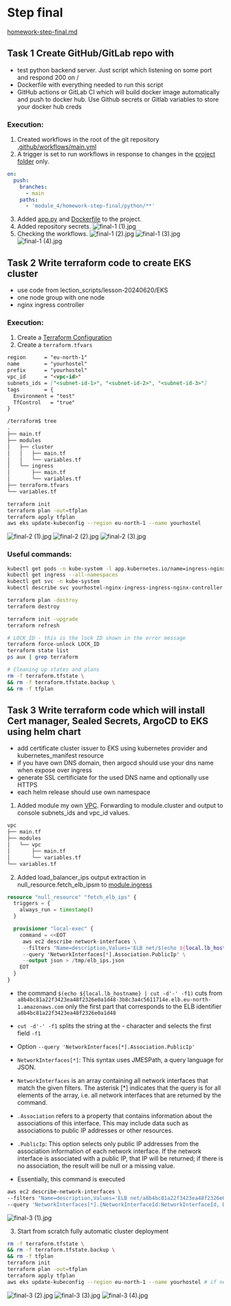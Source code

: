 # Step final

 [homework-step-final.md](https://gitlab.com/dan-it/groups/devops2/homework/-/blob/main/homework-step-final.md)

## Task 1 Create GitHub/GitLab repo with

* test python backend server. Just script which listening on some port and respond 200 on / 
* Dockerfile with everything needed to run this script
* GitHub actions or GitLab CI which will build docker image automatically and push to docker hub. Use Github secrets or Gitlab variables to store your docker hub creds

### Execution:
1. Created workflows in the root of the git repository [.github/workflows/main.yml](https://github.com/yourhostel/hw_devops/blob/main/.github/workflows/main.yml)
2. A trigger is set to run workflows in response to changes in the [project folder](https://github.com/yourhostel/hw_devops/tree/main/module_4/homework-step-final) only.
```yml
on:
  push:
    branches:
      - main
    paths:
      - 'module_4/homework-step-final/python/**'
```
3. Added [app.py](https://github.com/yourhostel/hw_devops/blob/main/module_4/homework-step-final/app.py) and [Dockerfile](https://github.com/yourhostel/hw_devops/blob/main/module_4/homework-step-final/Dockerfile) to the project.
4. Added repository secrets.
![final-1 (1).jpg](screenshots%2Ftask-1%2Ffinal-1%20%281%29.jpg)
5. Checking the workflows.
![final-1 (2).jpg](screenshots%2Ftask-1%2Ffinal-1%20%282%29.jpg)
![final-1 (3).jpg](screenshots%2Ftask-1%2Ffinal-1%20%283%29.jpg)
![final-1 (4).jpg](screenshots%2Ftask-1%2Ffinal-1%20%284%29.jpg)

## Task 2 Write terraform code to create EKS cluster
* use code from lection_scripts/lesson-20240620/EKS
* one node group with one node
* nginx ingress controller
### Execution:
1. Create a [Terraform Configuration](https://github.com/yourhostel/hw_devops/tree/main/module_4/homework-step-final/terraform)
2. Create a `terraform.tfvars`
```markdown
region      = "eu-north-1"
name        = "yourhostel"
prefix      = "yourhostel"
vpc_id      = "<vpc-id>"
subnets_ids = ["<subnet-id-1>", "<subnet-id-2>", "<subnet-id-3>"]
tags        = {
  Environment = "test"
  TfControl   = "true"
}
```
```markdown
/terraform$ tree
.
├── main.tf
├── modules
│   ├── cluster
│   │   ├── main.tf
│   │   └── variables.tf
│   └── ingress
│       ├── main.tf
│       └── variables.tf
├── terraform.tfvars
└── variables.tf
```
```bash
terraform init
terraform plan -out=tfplan
terraform apply tfplan
aws eks update-kubeconfig --region eu-north-1 --name yourhostel
```
![final-2 (1).jpg](screenshots%2Ftask-2%2Ffinal-2%20%281%29.jpg)
![final-2 (2).jpg](screenshots%2Ftask-2%2Ffinal-2%20%282%29.jpg)
![final-2 (3).jpg](screenshots%2Ftask-2%2Ffinal-2%20%283%29.jpg)
### Useful commands:
```bash
kubectl get pods -n kube-system -l app.kubernetes.io/name=ingress-nginx
kubectl get ingress --all-namespaces
kubectl get svc -n kube-system
kubectl describe svc yourhostel-nginx-ingress-ingress-nginx-controller -n kube-system

terraform plan -destroy
terraform destroy

terraform init -upgrade
terraform refresh

# LOCK_ID - this is the lock ID shown in the error message
terraform force-unlock LOCK_ID 
terraform state list
ps aux | grep terraform

# Cleaning up states and plans
rm -f terraform.tfstate \
&& rm -f terraform.tfstate.backup \
&& rm -f tfplan
```
## Task 3 Write terraform code which will install Cert manager, Sealed Secrets, ArgoCD to EKS using helm chart
* add certificate cluster issuer to EKS using kubernetes provider and kubernetes_manifest resource
* if you have own DNS domain, then argocd should use your dns name when expose over ingress
* generate SSL certificiate for the used DNS name and optionally use HTTPS
* each helm release should use own namespace
1. Added module my own [VPC](https://github.com/yourhostel/hw_devops/tree/main/module_4/homework-step-final/terraform/modules/vpc). Forwarding to module.cluster and output to console subnets_ids and vpc_id values.
```markdown
vpc
├── main.tf
├── modules
│   └── vpc
│       ├── main.tf
│       └── variables.tf
└── variables.tf
```
2. Added load_balancer_ips output extraction in  null_resource.fetch_elb_ipsm to [module.ingress](https://github.com/yourhostel/hw_devops/blob/main/module_4/homework-step-final/terraform/modules/ingress/main.tf)
```terraform
resource "null_resource" "fetch_elb_ips" {
  triggers = {
    always_run = timestamp()
  }

  provisioner "local-exec" {
    command = <<EOT
     aws ec2 describe-network-interfaces \
     --filters "Name=description,Values='ELB net/$(echo ${local.lb_hostname} | cut -d'-' -f1)*'" \
     --query 'NetworkInterfaces[*].Association.PublicIp' \
     --output json > /tmp/elb_ips.json
    EOT
  }
}
```
* the command `$(echo ${local.lb_hostname} | cut -d'-' -f1)` cuts from `a8b4bc81a22f3423ea48f2326e0a1d48-3b8c3a4c5611714e.elb.eu-north-1.amazonaws.com` only the first part that corresponds to the ELB identifier `a8b4bc81a22f3423ea48f2326e0a1d48`
* `cut -d'-' -f1` splits the string at the - character and selects the first field `-f1`
* Option `--query 'NetworkInterfaces[*].Association.PublicIp'` 
* `NetworkInterfaces[*]`: This syntax uses JMESPath, a query language for JSON.
* `NetworkInterfaces` is an array containing all network interfaces that match the given filters. The asterisk [*] indicates that the query is for all elements of the array, i.e. all network interfaces that are returned by the command.
* `.Association` refers to a property that contains information about the associations of this interface. This may include data such as associations to public IP addresses or other resources.
* `.PublicIp`: This option selects only public IP addresses from the association information of each network interface. If the network interface is associated with a public IP, that IP will be returned; if there is no association, the result will be null or a missing value.

* Essentially, this command is executed
```bash
aws ec2 describe-network-interfaces \
--filters "Name=description,Values='ELB net/a8b4bc81a22f3423ea48f2326e0a1d48*'" \
--query 'NetworkInterfaces[*].{NetworkInterfaceId:NetworkInterfaceId, Description:Description, Association:Association}'
```
![final-3 (1).jpg](screenshots%2Ftask-3%2Ffinal-3%20%281%29.jpg)

3. Start from scratch fully automatic cluster deployment
```bash
rm -f terraform.tfstate \
&& rm -f terraform.tfstate.backup \
&& rm -f tfplan
terraform init
terraform plan -out=tfplan
terraform apply tfplan
aws eks update-kubeconfig --region eu-north-1 --name yourhostel # if necessary, update the config
```
![final-3 (2).jpg](screenshots%2Ftask-3%2Ffinal-3%20%282%29.jpg)
![final-3 (3).jpg](screenshots%2Ftask-3%2Ffinal-3%20%283%29.jpg)
![final-3 (4).jpg](screenshots%2Ftask-3%2Ffinal-3%20%284%29.jpg)